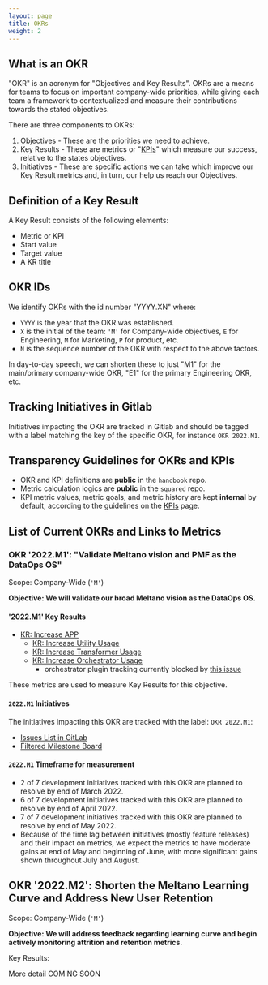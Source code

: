 ```yaml
---
layout: page
title: OKRs
weight: 2
---
```


## What is an OKR

"OKR" is an acronym for "Objectives and Key Results". OKRs are a means for teams to focus on important company-wide priorities, while giving each team a framework to contextualized and measure their contributions towards the stated objectives.

There are three components to OKRs:

1. Objectives - These are the priorities we need to achieve.
2. Key Results - These are metrics or "[KPIs](/data-team/kpis)" which measure our success, relative to the states objectives.
3. Initiatives - These are specific actions we can take which improve our Key Result metrics and, in turn, our help us reach our Objectives.

## Definition of a Key Result

A Key Result consists of the following elements:

- Metric or KPI
- Start value
- Target value
- A KR title

## OKR IDs

We identify OKRs with the id number "YYYY.XN" where:

- `YYYY` is the year that the OKR was established.
- `X` is the initial of the team: `'M'` for Company-wide objectives, `E` for Engineering, `M` for Marketing, `P` for product, etc.
- `N` is the sequence number of the OKR with respect to the above factors.

In day-to-day speech, we can shorten these to just "M1" for the main/primary company-wide OKR, "E1" for the primary Engineering OKR, etc.

## Tracking Initiatives in Gitlab

Initiatives impacting the OKR are tracked in Gitlab and should be tagged with a label matching the key of the specific OKR, for instance `OKR 2022.M1`.

## Transparency Guidelines for OKRs and KPIs

- OKR and KPI definitions are **public** in the `handbook` repo.
- Metric calculation logics are **public** in the `squared` repo.
- KPI metric values, metric goals, and metric history are kept **internal** by default, according to the guidelines on the [KPIs](/data-team/kpis) page.

## List of Current OKRs and Links to Metrics

### OKR '2022.M1': "Validate Meltano vision and PMF as the DataOps OS"

Scope: Company-Wide (`'M'`)

**Objective: We will validate our broad Meltano vision as the DataOps OS.**

#### '2022.M1' Key Results

- [KR: Increase APP](https://gitlab.com/meltano/meta/-/issues/217)
  - [KR: Increase Utility Usage](https://gitlab.com/meltano/meta/-/issues/218)
  - [KR: Increase Transformer Usage](https://gitlab.com/meltano/meta/-/issues/219)
  - [KR: Increase Orchestrator Usage](https://gitlab.com/meltano/meta/-/issues/220)
    - orchestrator plugin tracking currently blocked by [this issue](https://gitlab.com/meltano/meta/-/issues/216)

These metrics are used to measure Key Results for this objective.

#### `2022.M1` Initiatives

The initiatives impacting this OKR are tracked with the label: `OKR 2022.M1`:

- [Issues List in GitLab](https://gitlab.com/groups/meltano/-/issues?sort=created_date&state=all&label_name[]=OKR+2022.M1)
- [Filtered Milestone Board](https://gitlab.com/groups/meltano/-/boards/1933232?label_name[]=OKR%202022.M1)

#### `2022.M1` Timeframe for measurement

- 2 of 7 development initiatives tracked with this OKR are planned to resolve by end of March 2022.
- 6 of 7 development initiatives tracked with this OKR are planned to resolve by end of April 2022.
- 7 of 7 development initiatives tracked with this OKR are planned to resolve by end of May 2022.
- Because of the time lag between initiatives (mostly feature releases) and their impact on metrics, we expect the metrics to have moderate gains at end of May and beginning of June, with more significant gains shown throughout July and August.

## OKR '2022.M2': Shorten the Meltano Learning Curve and Address New User Retention

Scope: Company-Wide (`'M'`)

**Objective: We will address feedback regarding learning curve and begin actively monitoring attrition and retention metrics.**

Key Results:

More detail COMING SOON
